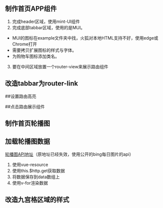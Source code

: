## 制作首页APP组件

1. 完成header区域，使用mint-UI组件
2. 完成底部tabbar区域，使用的是MUI。
 + MUI的图标在example文件夹中找，火狐对本地HTML支持不好，使用edge或Chrome打开
 + 需要拷贝扩展图标的样式与字体。
 + 为购物车图标添加类名。
3. 要在中间区域放置一个router-view来展示路由组件

## 改造tabbar为router-link

##设置路由高亮

##点击路由展示组件

## 制作首页轮播图

## 加载轮播图数据

[轮播图API地址](https://github.com/xCss/bing)（原地址已经失效，使用公开的bing每日图片的api）

1. 使用vue-resource
2. 使用this.$http.get获取数据
3. 将数据保存到data数组上
4. 使用v-for渲染数据

## 改造九宫格区域的样式
